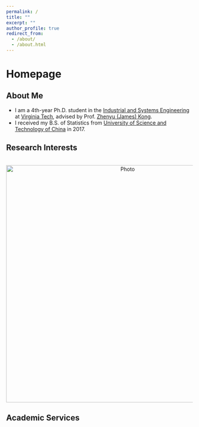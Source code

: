 ```yaml
---
permalink: /
title: ""
excerpt: ""
author_profile: true
redirect_from: 
  - /about/
  - /about.html
---
```


# Homepage

## About Me

* I am a 4th-year Ph.D. student in the [Industrial and Systems Engineering](https://www.ise.vt.edu/) at [Virginia Tech](https://vt.edu/), advised by Prof. [Zhenyu (James) Kong](https://www.smartlab-vt.com/faculty-adviser). 
* I received my B.S. of Statistics from [University of Science and Technology of China](https://en.ustc.edu.cn/) in 2017.

## Research Interests

<p align="center">
  <img src="https://boshen0.github.io/images/tensor.jpeg?raw=true" alt="Photo" style="width: 640px;"/> 
</p>

## Academic Services

